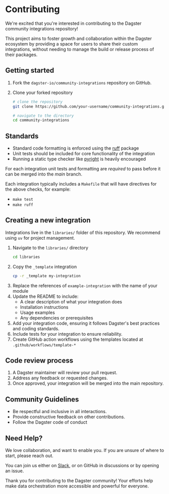 # Contributing

We're excited that you're interested in contributing to the Dagster community integrations repository!

This project aims to foster growth and collaboration within the Dagster ecosystem by providing a space for users to share their custom integrations, without needing to manage the build or release process of their packages.

## Getting started

1. Fork the `dagster-io/community-integrations` repository on GitHub.

2. Clone your forked repository

    ```sh
    # clone the repository
    git clone https://github.com/your-username/community-integrations.git

    # navigate to the directory
    cd community-integrations
    ```

## Standards

- Standard code formatting is enforced using the [ruff](https://github.com/astral-sh/ruff) package
- Unit tests should be included for core functionality of the integration
- Running a static type checker like [pyright](https://github.com/microsoft/pyright) is heavily encouraged

For each integration unit tests and formatting are *required* to pass before it can be merged into the _main_ branch.

Each integration typically includes a `Makefile` that will have directives for the above checks, for example:

- `make test`
- `make ruff`

## Creating a new integration

Integrations live in the `libraries/` folder of this repository. We recommend using `uv` for project management.

1. Navigate to the `libraries/` directory
    ```sh
    cd libraries
    ```
2. Copy the `_template` integration
    ```sh
    cp -r _template my-integration
    ```
3. Replace the references of `example-integration` with the name of your module
3. Update the README to include:
    * A clear description of what your integration does
    * Installation instructions
    * Usage examples
    * Any dependencies or prerequisites
4. Add your integration code, ensuring it follows Dagster's best practices and coding standards.
5. Include tests for your integration to ensure reliability.
6. Create GitHub action workflows using the templates located at `.github/workflows/template-*`

## Code review process

1. A Dagster maintainer will review your pull request.
2. Address any feedback or requested changes.
3. Once approved, your integration will be merged into the main repository.


## Community Guidelines

* Be respectful and inclusive in all interactions.
* Provide constructive feedback on other contributions.
* Follow the Dagster code of conduct

## Need Help?

We love collaboration, and want to enable you. If you are unsure of where to start, please reach out.

You can join us either on [Slack](dagster.io/slack), or on GitHub in discussions or by opening an issue.

Thank you for contributing to the Dagster community! Your efforts help make data orchestration more accessible and powerful for everyone.
